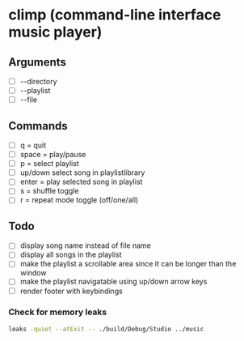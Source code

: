# climp (command-line interface music player)

## Arguments

 - [ ] --directory
 - [ ] --playlist
 - [ ] --file

## Commands

 - [ ] q = quit  
 - [ ] space = play/pause  
 - [ ] p = select playlist  
 - [ ] up/down select song in playlistlibrary  
 - [ ] enter = play selected song in playlist  
 - [ ] s = shuffle toggle  
 - [ ] r = repeat mode toggle (off/one/all)  

## Todo

 - [ ] display song name instead of file name
 - [ ] display all songs in the playlist
 - [ ] make the playlist a scrollable area since it can be longer than the window
 - [ ] make the playlist navigatable using up/down arrow keys
 - [ ] render footer with keybindings

### Check for memory leaks

```bash
leaks -quiet --atExit -- ./build/Debug/Studio ../music
```